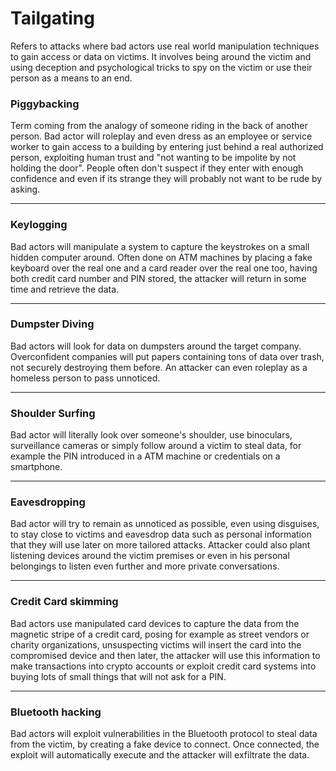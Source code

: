 # Tailgating

Refers to attacks where bad actors use real world manipulation techniques to gain access or data on victims. It involves being around the victim and using deception and psychological tricks to spy on the victim or use their person as a means to an end.

### Piggybacking

Term coming from the analogy of someone riding in the back of another person. Bad actor will roleplay and even dress as an employee or service worker to gain access to a building by entering just behind a real authorized person, exploiting human trust and "not wanting to be impolite by not holding the door". People often don't suspect if they enter with enough confidence and even if its strange they will probably not want to be rude by asking.

***

### Keylogging

Bad actors will manipulate a system to capture the keystrokes on a small hidden computer around. Often done on ATM machines by placing a fake keyboard over the real one and a card reader over the real one too, having both credit card number and PIN stored, the attacker will return in some time and retrieve the data.

***

### Dumpster Diving

Bad actors will look for data on dumpsters around the target company. Overconfident companies will put papers containing tons of data over trash, not securely destroying them before. An attacker can even roleplay as a homeless person to pass unnoticed.

***

### Shoulder Surfing

Bad actor will literally look over someone's shoulder, use binoculars, surveillance cameras or simply follow around a victim to steal data, for example the PIN introduced in a ATM machine or credentials on a smartphone.

***

### Eavesdropping

Bad actor will try to remain as unnoticed as possible, even using disguises, to stay close to victims and eavesdrop data such as personal information that they will use later on more tailored attacks. Attacker could also plant listening devices around the victim premises or even in his personal belongings to listen even further and more private conversations.

***

### Credit Card skimming

Bad actors use manipulated card devices to capture the data from the magnetic stripe of a credit card, posing for example as street vendors or charity organizations, unsuspecting victims will insert the card into the compromised device and then later, the attacker will use this information to make transactions into crypto accounts or exploit credit card systems into buying lots of small things that will not ask for a PIN.

***

### Bluetooth hacking

Bad actors will exploit vulnerabilities in the Bluetooth protocol to steal data from the victim, by creating a fake device to connect. Once connected, the exploit will automatically execute and the attacker will exfiltrate the data.&#x20;

